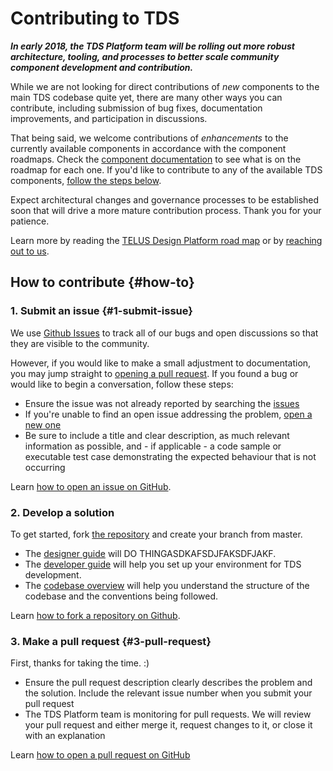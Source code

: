 # Contributing to TDS

**_In early 2018, the TDS Platform team will be rolling out more robust architecture, tooling, and processes to better scale community 
component development and contribution._**

While we are not looking for direct contributions of _new_ components to the main TDS codebase quite yet, there are many 
other ways you can contribute, including submission of bug fixes, documentation improvements, and participation in discussions.

That being said, we welcome contributions of _enhancements_ to the currently available components in accordance with 
the component roadmaps. Check the [component documentation](ref://components/index.html) to see what is on the roadmap 
for each one. If you'd like to contribute to any of the available TDS components, [follow the steps below](#1-submit-issue).

Expect architectural changes and governance processes to be established soon that will drive a more mature contribution 
process. Thank you for your patience.  

Learn more by reading the [TELUS Design Platform road map](roadmap.md) or by [reaching out to us](support.md).


## How to contribute {#how-to}

### 1. Submit an issue {#1-submit-issue}

We use [Github Issues](https://github.com/telusdigital/tds/issues) to track all of our bugs and open discussions so that 
they are visible to the community. 

However, if you would like to make a small adjustment to documentation, you may jump straight to [opening a pull request](#3-pull-request). 
If you found a bug or would like to begin a conversation, follow these steps:

* Ensure the issue was not already reported by searching the [issues](https://github.com/telusdigital/tds/issues)
* If you're unable to find an open issue addressing the problem, [open a new one](https://github.com/telusdigital/tds/issues/new)
* Be sure to include a title and clear description, as much relevant information as possible, and - if applicable - a code 
sample or executable test case demonstrating the expected behaviour that is not occurring

Learn [how to open an issue on GitHub](https://help.github.com/articles/creating-an-issue/).

### 2. Develop a solution

To get started, fork [the repository](https://github.com/telusdigital/tds) and create your branch from master.

* The [designer guide](/contributing/designer-guide.md) will DO THINGASDKAFSDJFAKSDFJAKF.
* The [developer guide](/contributing/developer-guide.md) will help you set up your environment for TDS development.
* The [codebase overview](codebase-overview.md) will help you understand the structure of the codebase and the conventions being followed.

Learn [how to fork a repository on Github](https://help.github.com/articles/fork-a-repo/).

### 3. Make a pull request {#3-pull-request}

First, thanks for taking the time. :) 

* Ensure the pull request description clearly describes the problem and the solution. Include the relevant issue number 
when you submit your pull request
* The TDS Platform team is monitoring for pull requests. We will review your pull request and either merge it, request 
changes to it, or close it with an explanation

Learn [how to open a pull request on GitHub](https://help.github.com/articles/creating-a-pull-request/)
